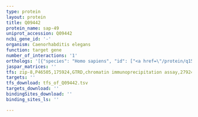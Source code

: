 ```yaml
---
type: protein
layout: protein
title: Q09442
protein_name: sap-49
uniprot_accession: Q09442
ncbi_gene_id: '-'
organism: Caenorhabditis elegans
function: target gene
number_of_interactions: '1'
orthologs: '[{"species": "Homo sapiens", "id": ["<a href=\"/protein/q15427\">Q15427</a>"]}, {"species": "Mus musculus", "id": ["<a href=\"/protein/q8qzy9\">Q8QZY9</a>"]}, {"species": "Rattus norvegicus", "id": ["<a href=\"/protein/q6ayl5\">Q6AYL5</a>"]}, {"species": "Drosophila melanogaster", "id": ["<a href=\"/protein/q9w424\">Q9W424</a>"]}, {"species": "Danio rerio", "id": ["<a href=\"/protein/q6nwb3\">Q6NWB3</a>"]}]'
jaspar_matrices: ''
tfs: zip-8,P46505,175924,GTRD,chromatin immunoprecipitation assay,27924024%5Buid%5D,No
targets: ''
tfs_download: tfs_of_Q09442.tsv
targets_download: ''
bindingSites_download: ''
binding_sites_ls: ''

---
```

